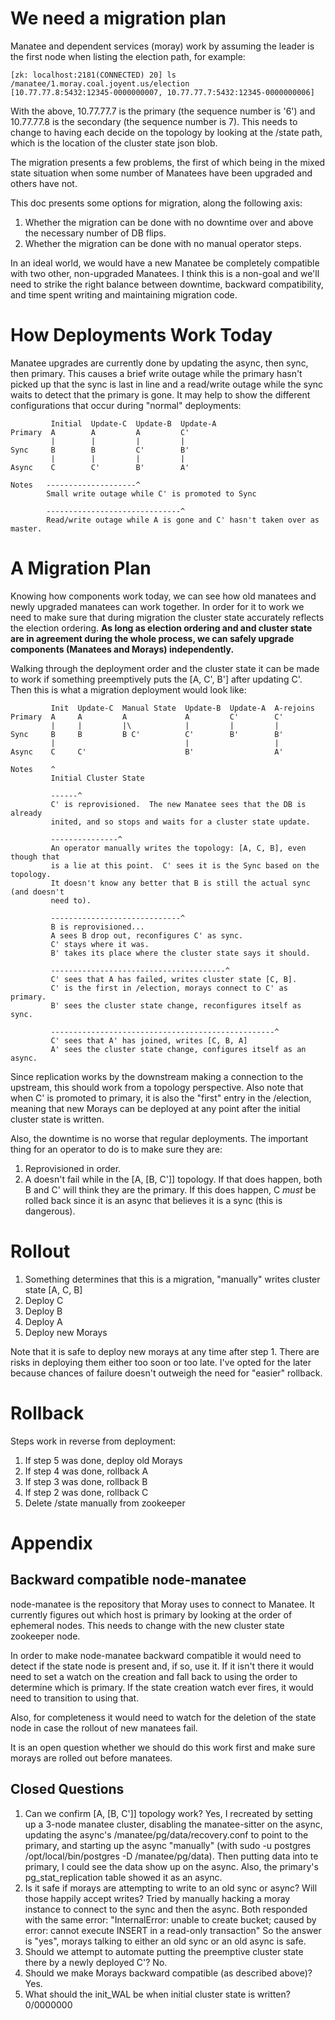 # We need a migration plan

Manatee and dependent services (moray) work by assuming the leader is the first
node when listing the election path, for example:

```
[zk: localhost:2181(CONNECTED) 20] ls /manatee/1.moray.coal.joyent.us/election
[10.77.77.8:5432:12345-0000000007, 10.77.77.7:5432:12345-0000000006]
```

With the above, 10.77.77.7 is the primary (the sequence number is '6') and
10.77.77.8 is the secondary (the sequence number is 7).  This needs to change
to having each decide on the topology by looking at the /state path, which is
the location of the cluster state json blob.

The migration presents a few problems, the first of which being in the mixed
state situation when some number of Manatees have been upgraded and others have
not.

This doc presents some options for migration, along the following axis:

1. Whether the migration can be done with no downtime over and above the
   necessary number of DB flips.
2. Whether the migration can be done with no manual operator steps.

In an ideal world, we would have a new Manatee be completely compatible with two
other, non-upgraded Manatees.  I think this is a non-goal and we'll need to
strike the right balance between downtime, backward compatibility, and time
spent writing and maintaining migration code.

# How Deployments Work Today

Manatee upgrades are currently done by updating the async, then sync, then
primary.  This causes a brief write outage while the primary hasn't picked up
that the sync is last in line and a read/write outage while the sync waits
to detect that the primary is gone.  It may help to show the different
configurations that occur during "normal" deployments:

```
         Initial  Update-C  Update-B  Update-A
Primary  A        A         A         C'
         |        |         |         |
Sync     B        B         C'        B'
         |        |         |         |
Async    C        C'        B'        A'

Notes   --------------------^
        Small write outage while C' is promoted to Sync

        ------------------------------^
        Read/write outage while A is gone and C' hasn't taken over as master.
```

# A Migration Plan

Knowing how components work today, we can see how old manatees and newly
upgraded manatees can work together.  In order for it to work we need to make
sure that during migration the cluster state accurately reflects the
election ordering.  **As long as election ordering and and cluster state are in
agreement during the whole process, we can safely upgrade components
(Manatees and Morays) independently.**

Walking through the deployment order and the cluster state it can be made to
work if something preemptively puts the [A, C', B'] after updating C'.  Then
this is what a migration deployment would look like:

```
         Init  Update-C  Manual State  Update-B  Update-A  A-rejoins
Primary  A     A         A             A         C'        C'
         |     |         |\            |         |         |
Sync     B     B         B C'          C'        B'        B'
         |                             |                   |
Async    C     C'                      B'                  A'

Notes    ^
         Initial Cluster State

         ------^
         C' is reprovisioned.  The new Manatee sees that the DB is already
         inited, and so stops and waits for a cluster state update.

         ---------------^
         An operator manually writes the topology: [A, C, B], even though that
         is a lie at this point.  C' sees it is the Sync based on the topology.
         It doesn't know any better that B is still the actual sync (and doesn't
         need to).

         -----------------------------^
         B is reprovisioned...
         A sees B drop out, reconfigures C' as sync.
         C' stays where it was.
         B' takes its place where the cluster state says it should.

         ---------------------------------------^
         C' sees that A has failed, writes cluster state [C, B].
         C' is the first in /election, morays connect to C' as primary.
         B' sees the cluster state change, reconfigures itself as sync.

         --------------------------------------------------^
         C' sees that A' has joined, writes [C, B, A]
         A' sees the cluster state change, configures itself as an async.
```

Since replication works by the downstream making a connection to the upstream,
this should work from a topology perspective.  Also note that when C' is
promoted to primary, it is also the "first" entry in the /election, meaning that
new Morays can be deployed at any point after the initial cluster state is
written.

Also, the downtime is no worse that regular deployments.  The important thing
for an operator to do is to make sure they are:

1. Reprovisioned in order.
2. A doesn't fail while in the [A, [B, C']] topology.  If that does happen,
   both B and C' will think they are the primary.  If this does happen, C
   *must* be rolled back since it is an async that believes it is a sync (this
   is dangerous).

# Rollout

1. Something determines that this is a migration, "manually" writes cluster
   state [A, C, B]
2. Deploy C
3. Deploy B
4. Deploy A
5. Deploy new Morays

Note that it is safe to deploy new morays at any time after step 1.  There are
risks in deploying them either too soon or too late.  I've opted for the
later because chances of failure doesn't outweigh the need for "easier"
rollback.

# Rollback

Steps work in reverse from deployment:

1. If step 5 was done, deploy old Morays
2. If step 4 was done, rollback A
3. If step 3 was done, rollback B
4. If step 2 was done, rollback C
5. Delete /state manually from zookeeper

# Appendix

## Backward compatible node-manatee

node-manatee is the repository that Moray uses to connect to Manatee.  It
currently figures out which host is primary by looking at the order of ephemeral
nodes.  This needs to change with the new cluster state zookeeper node.

In order to make node-manatee backward compatible it would need to detect if
the state node is present and, if so, use it.  If it isn't there it would need to
set a watch on the creation and fall back to using the order to determine
which is primary.  If the state creation watch ever fires, it would need to
transition to using that.

Also, for completeness it would need to watch for the deletion of the state
node in case the rollout of new manatees fail.

It is an open question whether we should do this work first and make sure
morays are rolled out before manatees.

## Closed Questions

1. Can we confirm [A, [B, C']] topology work?  Yes, I recreated by setting up a
   3-node manatee cluster, disabling the manatee-sitter on the async, updating
   the async's /manatee/pg/data/recovery.conf to point to the primary, and
   starting up the async "manually" (with
   sudo -u postgres /opt/local/bin/postgres -D /manatee/pg/data).  Then putting
   data into te primary, I could see the data show up on the async.  Also, the
   primary's pg_stat_replication table showed it as an async.
1. Is it safe if morays are attempting to write to an old sync or async?  Will
   those happily accept writes?  Tried by manually hacking a moray instance to
   connect to the sync and then the async.  Both responded with the same error:
   "InternalError: unable to create bucket; caused by error: cannot execute
   INSERT in a read-only transaction" So the answer is "yes", morays talking to
   either an old sync or an old async is safe.
1. Should we attempt to automate putting the preemptive cluster state there by
   a newly deployed C'?  No.
1. Should we make Morays backward compatible (as described above)?  Yes.
1. What should the init_WAL be when initial cluster state is written?  0/0000000

